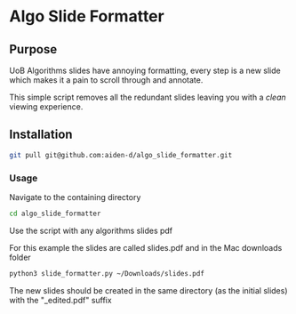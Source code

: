# Algo Slide Formatter

## Purpose

UoB Algorithms slides have annoying formatting, every step is a new slide which makes it a pain to scroll through and annotate.

This simple script removes all the redundant slides leaving you with a *clean* viewing experience.

## Installation

``` bash
git pull git@github.com:aiden-d/algo_slide_formatter.git
```

### Usage

Navigate to the containing directory

``` bash
cd algo_slide_formatter
```

Use the script with any algorithms slides pdf

For this example the slides are called slides.pdf and in the Mac downloads folder

``` bash
python3 slide_formatter.py ~/Downloads/slides.pdf
```

The new slides should be created in the same directory (as the initial slides) with the "_edited.pdf" suffix
